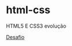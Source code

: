 # html-css
 HTML5 E CSS3 evolução

<a href="https://guitalon.github.io/html-css/desafios/desafio06/projeto.html">Desafio</a>